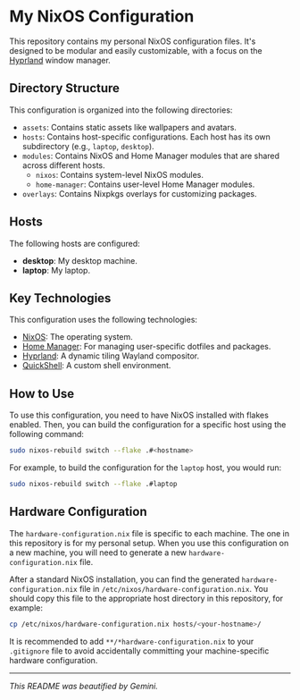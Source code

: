 # My NixOS Configuration

This repository contains my personal NixOS configuration files. It's designed to be modular and easily customizable, with a focus on the [Hyprland](https://hyprland.org/) window manager.

## Directory Structure

This configuration is organized into the following directories:

*   `assets`: Contains static assets like wallpapers and avatars.
*   `hosts`: Contains host-specific configurations. Each host has its own subdirectory (e.g., `laptop`, `desktop`).
*   `modules`: Contains NixOS and Home Manager modules that are shared across different hosts.
    *   `nixos`: Contains system-level NixOS modules.
    *   `home-manager`: Contains user-level Home Manager modules.
*   `overlays`: Contains Nixpkgs overlays for customizing packages.

## Hosts

The following hosts are configured:

*   **desktop**: My desktop machine.
*   **laptop**: My laptop.

## Key Technologies

This configuration uses the following technologies:

*   [NixOS](https://nixos.org/): The operating system.
*   [Home Manager](https://github.com/nix-community/home-manager): For managing user-specific dotfiles and packages.
*   [Hyprland](https://hyprland.org/): A dynamic tiling Wayland compositor.
*   [QuickShell](https://git.outfoxxed.me/outfoxxed/quickshell): A custom shell environment.

## How to Use

To use this configuration, you need to have NixOS installed with flakes enabled. Then, you can build the configuration for a specific host using the following command:

```bash
sudo nixos-rebuild switch --flake .#<hostname>
```

For example, to build the configuration for the `laptop` host, you would run:

```bash
sudo nixos-rebuild switch --flake .#laptop
```

## Hardware Configuration

The `hardware-configuration.nix` file is specific to each machine. The one in this repository is for my personal setup. When you use this configuration on a new machine, you will need to generate a new `hardware-configuration.nix` file.

After a standard NixOS installation, you can find the generated `hardware-configuration.nix` file in `/etc/nixos/hardware-configuration.nix`. You should copy this file to the appropriate host directory in this repository, for example:

```bash
cp /etc/nixos/hardware-configuration.nix hosts/<your-hostname>/
```

It is recommended to add `**/*hardware-configuration.nix` to your `.gitignore` file to avoid accidentally committing your machine-specific hardware configuration.

---

*This README was beautified by Gemini.*
